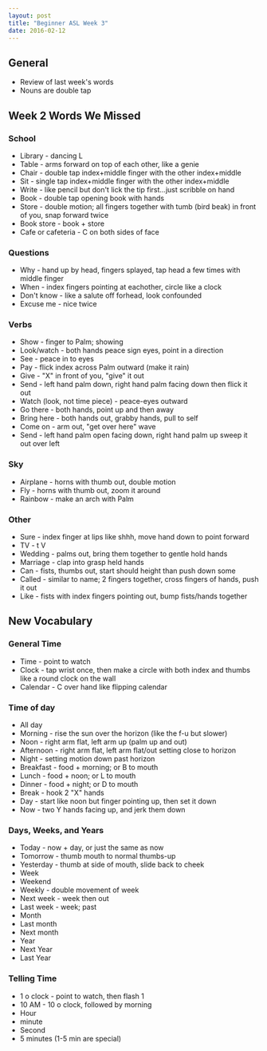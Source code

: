 ```yaml
---
layout: post
title: "Beginner ASL Week 3"
date: 2016-02-12
---
```


## General
* Review of last week's words
* Nouns are double tap

## Week 2 Words We Missed
### School
* Library - dancing L
* Table - arms forward on top of each other, like a genie
* Chair - double tap index+middle finger with the other index+middle
* Sit - single tap index+middle finger with the other index+middle
* Write - like pencil but don't lick the tip first...just scribble on hand
* Book - double tap opening book with hands
* Store - double motion; all fingers together with tumb (bird beak) in front of you, snap forward twice
* Book store - book + store
* Cafe or cafeteria - C on both sides of face

### Questions
* Why - hand up by head, fingers splayed, tap head a few times with middle finger
* When - index fingers pointing at eachother, circle like a clock
* Don't know - like a salute off forhead, look confounded
* Excuse me - nice twice

### Verbs
* Show - finger to Palm; showing
* Look/watch - both hands peace sign eyes, point in a direction
* See - peace in to eyes
* Pay - flick index across Palm outward (make it rain)
* Give - "X" in front of you, "give" it out
* Send - left hand palm down, right hand palm facing down then flick it out
* Watch (look, not time piece) - peace-eyes outward
* Go there - both hands, point up and then away
* Bring here - both hands out, grabby hands, pull to self
* Come on - arm out, "get over here" wave
* Send - left hand palm open facing down, right hand palm up sweep it out over left

### Sky
* Airplane - horns with thumb out, double motion
* Fly - horns with thumb out, zoom it around
* Rainbow - make an arch with Palm

### Other
* Sure - index finger at lips like shhh, move hand down to point forward
* TV - t V
* Wedding - palms out, bring them together to gentle hold hands
* Marriage - clap into grasp held hands
* Can - fists, thumbs out, start should height than push down some
* Called - similar to name; 2 fingers together, cross fingers of hands, push it out
* Like - fists with index fingers pointing out, bump fists/hands together

## New Vocabulary
### General Time
* Time - point to watch
* Clock - tap wrist once, then make a circle with both index and thumbs like a round clock on the wall
* Calendar - C over hand like flipping calendar

### Time of day
* All day
* Morning - rise the sun over the horizon (like the f-u but slower)
* Noon - right arm flat, left arm up (palm up and out)
* Afternoon - right arm flat, left arm flat/out setting close to horizon
* Night - setting motion down past horizon
* Breakfast - food + morning; or B to mouth
* Lunch - food + noon; or L to mouth
* Dinner - food + night; or D to mouth
* Break - hook 2 "X" hands
* Day - start like noon but finger pointing up, then set it down
* Now - two Y hands facing up, and jerk them down

### Days, Weeks, and Years
* Today - now + day, or just the same as now
* Tomorrow - thumb mouth to normal thumbs-up
* Yesterday - thumb at side of mouth, slide back to cheek
* Week
* Weekend
* Weekly - double movement of week
* Next week - week then out
* Last week - week; past
* Month
* Last month
* Next month
* Year
* Next Year
* Last Year

### Telling Time
* 1 o clock - point to watch, then flash 1
* 10 AM - 10 o clock, followed by morning
* Hour
* minute
* Second
* 5 minutes (1-5 min are special)

